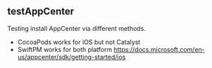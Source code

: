 testAppCenter
---

Testing install AppCenter via different methods.

- CocoaPods works for iOS but not Catalyst
- SwiftPM works for both platform https://docs.microsoft.com/en-us/appcenter/sdk/getting-started/ios
